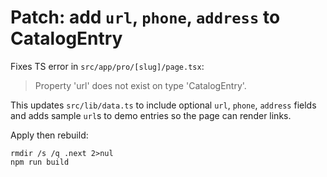 # Patch: add `url`, `phone`, `address` to CatalogEntry

Fixes TS error in `src/app/pro/[slug]/page.tsx`:
> Property 'url' does not exist on type 'CatalogEntry'.

This updates `src/lib/data.ts` to include optional `url`, `phone`, `address` fields
and adds sample `url`s to demo entries so the page can render links.

Apply then rebuild:
```
rmdir /s /q .next 2>nul
npm run build
```
